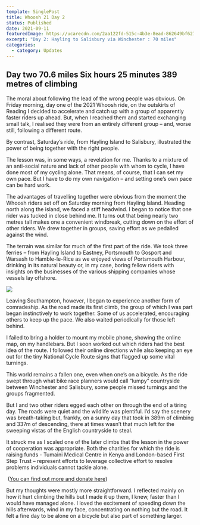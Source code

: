 ```yaml
---
template: SinglePost
title: Whoosh 21 Day 2
status: Published
date: 2021-09-11
featuredImage: https://ucarecdn.com/2aa122fd-515c-4b3e-8ead-862649bf6279/-/crop/1280x547/0,0/-/preview/
excerpt: "Day 2: Hayling to Salisbury via Winchester : 70 miles"
categories:
  - category: Updates
---
```

## Day two 70.6 miles Six hours 25 minutes 389 metres of climbing

The moral about following the lead of the wrong people was obvious. On Friday morning, day one of the 2021 Whoosh ride, on the outskirts of Reading I decided to accelerate and catch up with a group of apparently faster riders up ahead. But, when I reached them and started exchanging small talk, I realised they were from an entirely different group – and, worse still, following a different route.

By contrast, Saturday’s ride, from Hayling Island to Salisbury, illustrated the power of being together with the right people.

The lesson was, in some ways, a revelation for me. Thanks to a mixture of an anti-social nature and lack of other people with whom to cycle, I have done most of my cycling alone. That means, of course, that I can set my own pace. But I have to do my own navigation – and setting one’s own pace can be hard work.

The advantages of travelling together were obvious from the moment the Whoosh riders set off on Saturday morning from Hayling Island. Heading north along the island, we faced a stiff headwind. I began to notice that one rider was tucked in close behind me. It turns out that being nearly two metres tall makes one a convenient windbreak, cutting down on the effort of other riders. We drew together in groups, saving effort as we pedalled against the wind.

The terrain was similar for much of the first part of the ride. We took three ferries – from Hayling Island to Eastney, Portsmouth to Gosport and Warsash to Hamble-le-Rice as we enjoyed views of Portsmouth Harbour, drinking in its natural beauty or, in my case, boring fellow riders with insights on the businesses of the various shipping companies whose vessels lay offshore.

![](https://ucarecdn.com/df40dc30-8d65-4e4b-9890-a9ea5da0f459/)

Leaving Southampton, however, I began to experience another form of comradeship. As the road made its first climb, the group of which I was part began instinctively to work together. Some of us accelerated, encouraging others to keep up the pace. We also waited periodically for those left behind.

I failed to bring a holder to mount my mobile phone, showing the online map, on my handlebars. But I soon worked out which riders had the best idea of the route. I followed their online directions while also keeping an eye out for the tiny National Cycle Route signs that flagged up some vital turnings.

This world remains a fallen one, even when one’s on a bicycle. As the ride swept through what bike race planners would call “lumpy” countryside between Winchester and Salisbury, some people missed turnings and the groups fragmented.

But I and two other riders egged each other on through the end of a tiring day. The roads were quiet and the wildlife was plentiful. I’d say the scenery was breath-taking but, frankly, on a sunny day that took in 389m of climbing and 337m of descending, there at times wasn’t that much left for the sweeping vistas of the English countryside to steal.

It struck me as I scaled one of the later climbs that the lesson in the power of cooperation was appropriate. Both the charities for which the ride is raising funds - Tumaini Medical Centre in Kenya and London-based First Step Trust – represent efforts to leverage collective effort to resolve problems individuals cannot tackle alone.

 ([You can find out more and donate here](https://www.whoosh.org.uk/posts/2021-fundraising/))

But my thoughts were mostly more straightforward. I reflected mainly on how it hurt climbing the hills but I made it up them, I knew, faster than I would have managed alone. I loved the excitement of speeding down the hills afterwards, wind in my face, concentrating on nothing but the road. It felt a fine day to be alone on a bicycle but also part of something larger.
